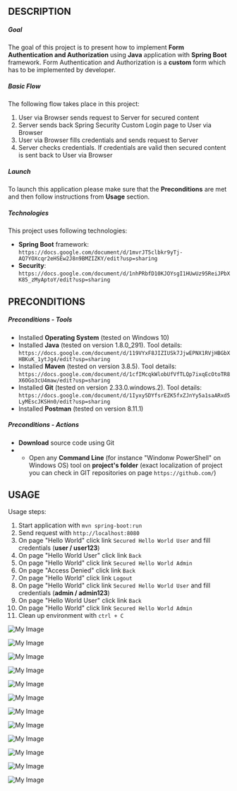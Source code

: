 DESCRIPTION
-----------

##### Goal
The goal of this project is to present how to implement **Form Authentication and Authorization** using **Java** application with **Spring Boot** framework. Form Authentication and Authorization is a **custom** form which has to be implemented by developer.

##### Basic Flow
The following flow takes place in this project:
1. User via Browser sends request to Server for secured content
1. Server sends back Spring Security Custom Login page to User via Browser
1. User via Browser fills credentials and sends request to Server
1. Server checks credentials. If credentials are valid then secured content is sent back to User via Browser

##### Launch
To launch this application please make sure that the **Preconditions** are met and then follow instructions from **Usage** section.

##### Technologies
This project uses following technologies:
* **Spring Boot** framework: `https://docs.google.com/document/d/1mvrJT5clbkr9yTj-AQ7YOXcqr2eHSEw2J8n9BMZIZKY/edit?usp=sharing`
* **Security**: `https://docs.google.com/document/d/1nhPRbfD10KJOYsgI1HUwUz95ReiJPbXK85_zMyAptoY/edit?usp=sharing`


PRECONDITIONS
-------------

##### Preconditions - Tools
* Installed **Operating System** (tested on Windows 10)
* Installed **Java** (tested on version 1.8.0_291). Tool details: `https://docs.google.com/document/d/119VYxF8JIZIUSk7JjwEPNX1RVjHBGbXHBKuK_1ytJg4/edit?usp=sharing`
* Installed **Maven** (tested on version 3.8.5). Tool details: `https://docs.google.com/document/d/1cfIMcqkWlobUfVfTLQp7ixqEcOtoTR8X6OGo3cU4maw/edit?usp=sharing`
* Installed **Git** (tested on version 2.33.0.windows.2). Tool details: `https://docs.google.com/document/d/1Iyxy5DYfsrEZK5fxZJnYy5a1saARxd5LyMEscJKSHn0/edit?usp=sharing`
* Installed **Postman** (tested on version 8.11.1)

##### Preconditions - Actions
* **Download** source code using Git 
* * Open any **Command Line** (for instance "Windonw PowerShell" on Windows OS) tool on **project's folder** (exact localization of project you can check in GIT repositories on page `https://github.com/`)


USAGE
-----

Usage steps:
1. Start application with `mvn spring-boot:run`
1. Send request with `http://localhost:8080`
1. On page "Hello World" click link `Secured Hello World User` and fill credentials (**user / user123**)
1. On page "Hello World User" click link `Back`
1. On page "Hello World" click link `Secured Hello World Admin`
1. On page "Access Denied" click link `Back`
1. On page "Hello World" click link `Logout`
1. On page "Hello World" click link `Secured Hello World User` and fill credentials (**admin / admin123**)
1. On page "Hello World User" click link `Back`
1. On page "Hello World" click link `Secured Hello World Admin`
1. Clean up environment with `ctrl + C`

![My Image](image-1.png)

![My Image](image-2.png)

![My Image](image-3.png)

![My Image](image-4.png)

![My Image](image-5.png)

![My Image](image-6.png)

![My Image](image-7.png)

![My Image](image-8.png)

![My Image](image-9.png)

![My Image](image-10.png)

![My Image](image-11.png)

![My Image](image-12.png)